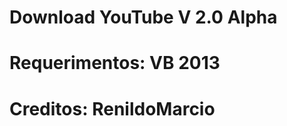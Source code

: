 Download YouTube V 2.0 Alpha
============================
Requerimentos: 
VB 2013
============================
Creditos:
RenildoMarcio
============================